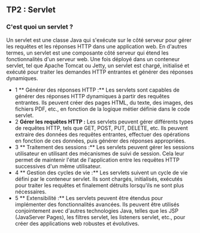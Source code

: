 ## TP2 : Servlet 

### C'est quoi un servlet ?
Un servlet est une classe Java qui s'exécute sur le côté serveur pour gérer les requêtes et les réponses HTTP dans une application web. En d'autres termes, un servlet est une composante côté serveur qui étend les fonctionnalités d'un serveur web. Une fois déployé dans un conteneur servlet, tel que Apache Tomcat ou Jetty, un servlet est chargé, initialisé et exécuté pour traiter les demandes HTTP entrantes et générer des réponses dynamiques.

- 1 ** Générer des réponses HTTP :** Les servlets sont capables de générer des réponses HTTP dynamiques à partir des requêtes entrantes. Ils peuvent créer des pages HTML, du texte, des images, des fichiers PDF, etc., en fonction de la logique métier définie dans le code servlet.
- 2 **Gérer les requêtes HTTP :** Les servlets peuvent gérer différents types de requêtes HTTP, tels que GET, POST, PUT, DELETE, etc. Ils peuvent extraire des données des requêtes entrantes, effectuer des opérations en fonction de ces données, puis générer des réponses appropriées.
- 3 ** Traitement des sessions :** Les servlets peuvent gérer les sessions utilisateur en utilisant des mécanismes de suivi de session. Cela leur permet de maintenir l'état de l'application entre les requêtes HTTP successives d'un même utilisateur.
- 4 ** Gestion des cycles de vie :** Les servlets suivent un cycle de vie défini par le conteneur servlet. Ils sont chargés, initialisés, exécutés pour traiter les requêtes et finalement détruits lorsqu'ils ne sont plus nécessaires.
- 5 ** Extensibilité :** Les servlets peuvent être étendus pour implémenter des fonctionnalités avancées. Ils peuvent être utilisés conjointement avec d'autres technologies Java, telles que les JSP (JavaServer Pages), les filtres servlet, les listeners servlet, etc., pour créer des applications web robustes et évolutives.